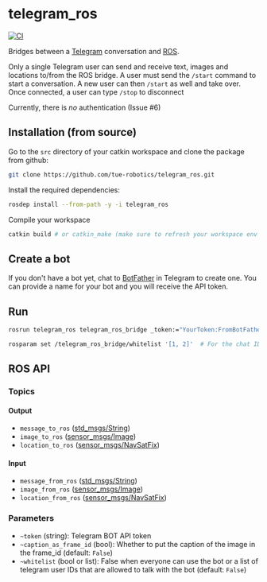 # telegram_ros

[![CI](https://github.com/tue-robotics/telegram_ros/actions/workflows/main.yml/badge.svg)](https://github.com/tue-robotics/telegram_ros/actions/workflows/main.yml)

Bridges between a [Telegram](https://telegram.org/) conversation and [ROS](http://ros.org).

Only a single Telegram user can send and receive text, images and locations to/from the ROS bridge.
A user must send the `/start` command to start a conversation. A new user can then `/start` as well and take over.
Once connected, a user can type `/stop` to disconnect

Currently, there is *no* authentication (Issue #6)

## Installation (from source)

Go to the `src` directory of your catkin workspace and clone the package from github:

```bash
git clone https://github.com/tue-robotics/telegram_ros.git
```

Install the required dependencies:

```bash
rosdep install --from-path -y -i telegram_ros
```

Compile your workspace

```bash
catkin build # or catkin_make (make sure to refresh your workspace env afterwards)
```

## Create a bot

If you don't have a bot yet, chat to [BotFather](https://core.telegram.org/bots#6-botfather) in Telegram to create one. You can provide a name for your bot and you will receive the API token.

## Run

```bash
rosrun telegram_ros telegram_ros_bridge _token:="YourToken:FromBotFather"

rosparam set /telegram_ros_bridge/whitelist '[1, 2]'  # For the chat IDs that should be allowed
```

## ROS API

### Topics

#### Output

- `message_to_ros` ([std_msgs/String](http://docs.ros.org/api/std_msgs/html/msg/String.html))
- `image_to_ros` ([sensor_msgs/Image](http://docs.ros.org/api/sensor_msgs/html/msg/Image.html))
- `location_to_ros` ([sensor_msgs/NavSatFix](http://docs.ros.org/api/sensor_msgs/html/msg/NavSatFix.html))

#### Input

- `message_from_ros` ([std_msgs/String](http://docs.ros.org/api/std_msgs/html/msg/String.html))
- `image_from_ros` ([sensor_msgs/Image](http://docs.ros.org/api/sensor_msgs/html/msg/Image.html))
- `location_from_ros` ([sensor_msgs/NavSatFix](http://docs.ros.org/api/sensor_msgs/html/msg/NavSatFix.html))

### Parameters

- `~token` (string): Telegram BOT API token
- `~caption_as_frame_id` (bool): Whether to put the caption of the image in the frame_id (default: `False`)
- `~whitelist` (bool or list): False when everyone can use the bot or
    a list of telegram user IDs that are allowed to talk with the bot (default: `False`)
